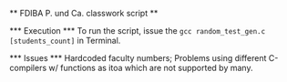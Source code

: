 ** FDIBA P. und Ca. classwork script **

*** Execution ***
To run the script, issue the `gcc random_test_gen.c [students_count]` in Terminal.

*** Issues ***
Hardcoded faculty numbers; Problems using different C-compilers w/ functions as itoa which are not supported by many.



